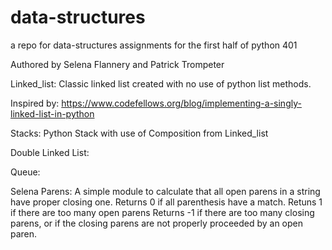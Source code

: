 # data-structures
a repo for data-structures assignments for the first half of python 401

Authored by Selena Flannery and Patrick Trompeter

Linked_list:
  Classic linked list created with no use of python list methods.
  
  Inspired by: https://www.codefellows.org/blog/implementing-a-singly-linked-list-in-python
  
Stacks:
  Python Stack with use of Composition from Linked_list

Double Linked List:

Queue:

Selena Parens:
    A simple module to calculate that all open parens in a string have
    proper closing one.
    Returns 0 if all parenthesis have a match.
    Retuns 1 if there are too many open parens
    Returns -1 if there are too many closing parens, or if the closing
    parens are not properly proceeded by an open paren. 
